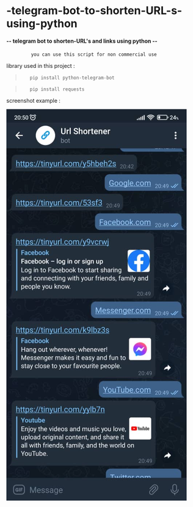 # -telegram-bot-to-shorten-URL-s-using-python


<h4>-- telegram bot to shorten-URL's and links using python --</h4>

             you can use this script for non commercial use 

library used in this project :

>        pip install python-telegram-bot
         
>        pip install requests

screenshot example :

![Alt Text](https://github.com/ouassimdj/-telegram-bot-to-shorten-URL-s-using-python/blob/main/0001.jpeg)
